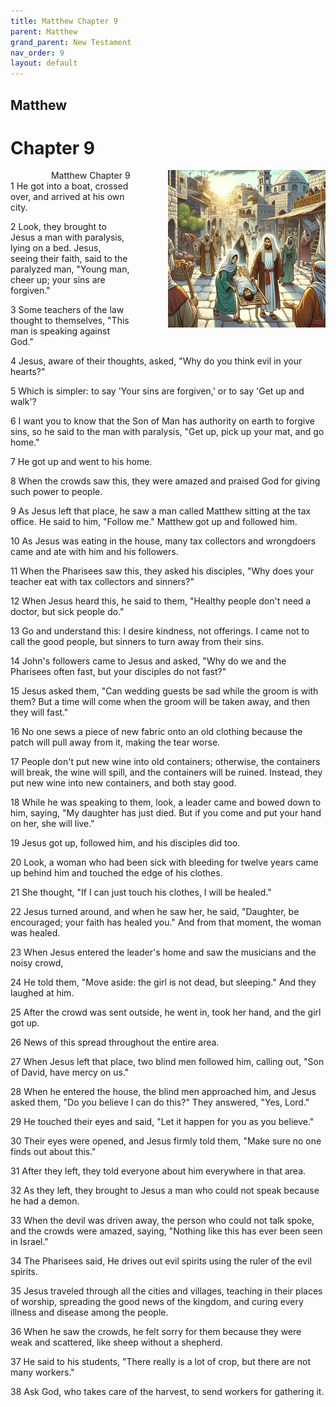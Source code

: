 ```yaml
---
title: Matthew Chapter 9
parent: Matthew
grand_parent: New Testament
nav_order: 9
layout: default
---
```


## Matthew

# Chapter 9

<div style="clear: both; text-align: right;">
    <div style="max-width: 50%; height: auto; float: right; margin: 0 0 10px 10px; padding-left: 10%;">
        <img src="/assets/Image/Matthew/500/9.jpg" alt="Matthew Chapter 9" class="chapter-image">
    </div>
    <figcaption style="font-size: 14px; text-align: right;">Matthew Chapter 9</figcaption>
</div>
1 He got into a boat, crossed over, and arrived at his own city.

2 Look, they brought to Jesus a man with paralysis, lying on a bed. Jesus, seeing their faith, said to the paralyzed man, "Young man, cheer up; your sins are forgiven."

3 Some teachers of the law thought to themselves, "This man is speaking against God."

4 Jesus, aware of their thoughts, asked, "Why do you think evil in your hearts?"

5 Which is simpler: to say 'Your sins are forgiven,' or to say 'Get up and walk'?

6 I want you to know that the Son of Man has authority on earth to forgive sins, so he said to the man with paralysis, "Get up, pick up your mat, and go home."

7 He got up and went to his home.

8 When the crowds saw this, they were amazed and praised God for giving such power to people.

9 As Jesus left that place, he saw a man called Matthew sitting at the tax office. He said to him, "Follow me." Matthew got up and followed him.

10 As Jesus was eating in the house, many tax collectors and wrongdoers came and ate with him and his followers.

11 When the Pharisees saw this, they asked his disciples, "Why does your teacher eat with tax collectors and sinners?"

12 When Jesus heard this, he said to them, "Healthy people don't need a doctor, but sick people do."

13 Go and understand this: I desire kindness, not offerings. I came not to call the good people, but sinners to turn away from their sins.

14 John's followers came to Jesus and asked, "Why do we and the Pharisees often fast, but your disciples do not fast?"

15 Jesus asked them, "Can wedding guests be sad while the groom is with them? But a time will come when the groom will be taken away, and then they will fast."

16 No one sews a piece of new fabric onto an old clothing because the patch will pull away from it, making the tear worse.

17 People don't put new wine into old containers; otherwise, the containers will break, the wine will spill, and the containers will be ruined. Instead, they put new wine into new containers, and both stay good.

18 While he was speaking to them, look, a leader came and bowed down to him, saying, "My daughter has just died. But if you come and put your hand on her, she will live."

19 Jesus got up, followed him, and his disciples did too.

20 Look, a woman who had been sick with bleeding for twelve years came up behind him and touched the edge of his clothes.

21 She thought, "If I can just touch his clothes, I will be healed."

22 Jesus turned around, and when he saw her, he said, "Daughter, be encouraged; your faith has healed you." And from that moment, the woman was healed.

23 When Jesus entered the leader's home and saw the musicians and the noisy crowd,

24 He told them, "Move aside: the girl is not dead, but sleeping." And they laughed at him.

25 After the crowd was sent outside, he went in, took her hand, and the girl got up.

26 News of this spread throughout the entire area.

27 When Jesus left that place, two blind men followed him, calling out, "Son of David, have mercy on us."

28 When he entered the house, the blind men approached him, and Jesus asked them, "Do you believe I can do this?" They answered, "Yes, Lord."

29 He touched their eyes and said, "Let it happen for you as you believe."

30 Their eyes were opened, and Jesus firmly told them, "Make sure no one finds out about this."

31 After they left, they told everyone about him everywhere in that area.

32 As they left, they brought to Jesus a man who could not speak because he had a demon.

33 When the devil was driven away, the person who could not talk spoke, and the crowds were amazed, saying, "Nothing like this has ever been seen in Israel."

34 The Pharisees said, He drives out evil spirits using the ruler of the evil spirits.

35 Jesus traveled through all the cities and villages, teaching in their places of worship, spreading the good news of the kingdom, and curing every illness and disease among the people.

36 When he saw the crowds, he felt sorry for them because they were weak and scattered, like sheep without a shepherd.

37 He said to his students, "There really is a lot of crop, but there are not many workers."

38 Ask God, who takes care of the harvest, to send workers for gathering it.


